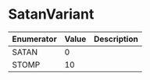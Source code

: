 # SatanVariant

| Enumerator | Value | Description |
| ---------- | ----- | ----------- |
| SATAN      | 0     |             |
| STOMP      | 10    |             |

